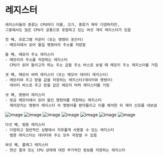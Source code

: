 # 레지스터
    레지스터들의 종류는 CPU마다 이름, 크기, 종류가 매우 다양하지만,
    그중에서도 많은 CPU가 공통으로 포함하고 있는 여섯 개의 레지스터가 있음

    첫 째, 프로그램 카운터 (또는 명령어 포인터)
    - 메모리에서 읽어 들일 명령어의 주소를 저장함
    
    둘 째, 메모리 주소 레지스터
    - 메모리의 주소를 저장하는 레지스터
      CPU가 읽어 들이고자 하는 주소 값을 주소 버스로 보낼 때 메모리 주소 레지스터를 거침
      
    셋 째, 메모리 버퍼 레지스터 (또는 메모리 데이터 레지스터)
    - 메모리와 주고 받을 값을 저장하는 레지스터(데이터와 명령어)
      데이터 버스로 주고 받을 값은 메모리 버퍼 레지스터를 거침
      
    넷 째, 명령어 레지스터
    - 방금 메모리에서 읽어 들인 명령어를 저장하는 레지스터
      제어장치는 명령어 레지스터 속 명령어를 받아들이고 이를 해석한 뒤 제어 신호를 내보냄
      
![image](https://github.com/user-attachments/assets/62b28551-283e-452e-8c80-e5294e76aa2a)
![image](https://github.com/user-attachments/assets/149f6729-daf5-4316-9bfc-bd53ac4f5dc3)
![image](https://github.com/user-attachments/assets/00f63388-6caf-48dd-9aae-6d52290a2469)
![image](https://github.com/user-attachments/assets/b5fd2bd3-310d-446a-8027-2ed5f65e53ae)
![image](https://github.com/user-attachments/assets/4475c1f1-9929-44fc-ad83-ced23c97c6d4)
![image](https://github.com/user-attachments/assets/9bb8176a-6eb9-4ed5-95fc-123e60b49242)
![image](https://github.com/user-attachments/assets/c52f64ac-de0f-4526-bd10-343ad7562a6b)

    다섯 째, 범용 레지스터
    - 다양하고 일반적인 상황에서 자유롭게 사용할 수 있는 레지스터
      범용 레지스터는 데이터와 주소 모두 저장할 수 있음

    여섯 째, 플래그 레지스터
    - 연산 결과 또는 CPU 상태에 대한 부가적인 정보를 저장하는 레지스터
